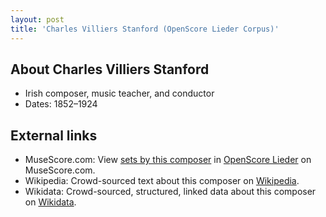 ```yaml
---
layout: post
title: 'Charles Villiers Stanford (OpenScore Lieder Corpus)'
---
```


## About Charles Villiers Stanford

- Irish composer, music teacher, and conductor
- Dates: 1852–1924

## External links

- MuseScore.com: View [sets by this composer] in [OpenScore Lieder] on MuseScore.com.
- Wikipedia: Crowd-sourced text about this composer on [Wikipedia].
- Wikidata: Crowd-sourced, structured, linked data about this composer on [Wikidata].

[Wikipedia]: https://en.wikipedia.org/wiki/Charles_Villiers_Stanford
[Wikidata]: https://www.wikidata.org/wiki/Q368264
[sets by this composer]: https://musescore.com/openscore-lieder-corpus/sets?order=title&text=Stanford,+Charles
[OpenScore Lieder]: https://musescore.com/openscore-lieder-corpus

